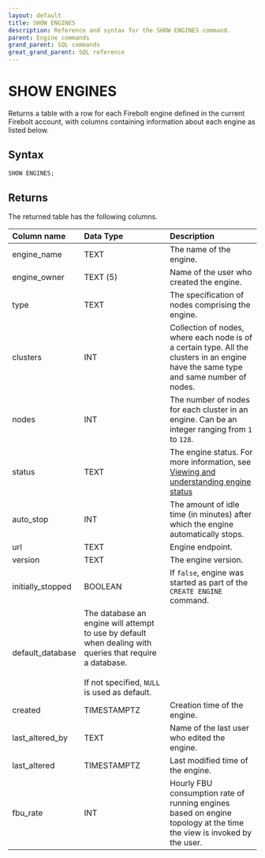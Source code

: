 ```yaml
---
layout: default
title: SHOW ENGINES
description: Reference and syntax for the SHOW ENGINES command.
parent: Engine commands
grand_parent: SQL commands
great_grand_parent: SQL reference
---
```


# SHOW ENGINES

Returns a table with a row for each Firebolt engine defined in the current Firebolt account, with columns containing information about each engine as listed below.

## Syntax

```sql
SHOW ENGINES;
```

## Returns

The returned table has the following columns.

| Column name                 | Data Type   | Description |
| :---------------------------| :-----------| :-----------|
| engine_name                 | TEXT      | The name of the engine. |
| engine_owner                | TEXT (5)  | Name of the user who created the engine. |
| type                        | TEXT      | The specification of nodes comprising the engine. |
| clusters                    | INT       | Collection of nodes, where each node is of a certain type. All the clusters in an engine have the same type and same number of nodes. |
| nodes                       | INT       | The number of nodes for each cluster in an engine. Can be an integer ranging from `1` to `128`. |
| status                      | TEXT      | The engine status. For more information, see [Viewing and understanding engine status](../../../Overview/understanding-engine-fundamentals.md#viewing-and-understanding-engine-status) |
| auto_stop                   | INT       | The amount of idle time (in minutes) after which the engine automatically stops. |
| url                         | TEXT      | Engine endpoint. |
| version                     | TEXT      | The engine version. |
| initially_stopped           | BOOLEAN   | If `false`, engine was started as part of the `CREATE ENGINE` command.|
| default_database | The database an engine will attempt to use by default when dealing with queries that require a database.<br><br>If not specified, `NULL` is used as default. |
| created                     | TIMESTAMPTZ | Creation time of the engine. |
| last_altered_by             | TEXT       | Name of the last user who edited the engine. |
| last_altered                | TIMESTAMPTZ | Last modified time of the engine. |
| fbu_rate                    | INT        | Hourly FBU consumption rate of running engines based on engine topology at the time the view is invoked by the user. |

